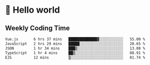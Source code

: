 # 🍻 Hello world

## Weekly Coding Time
<!--START_SECTION:waka-->

```txt
Vue.js       6 hrs 37 mins   █████████████▓░░░░░░░░░░░   55.00 %
JavaScript   2 hrs 29 mins   █████░░░░░░░░░░░░░░░░░░░░   20.65 %
JSON         1 hr 34 mins    ███▒░░░░░░░░░░░░░░░░░░░░░   13.08 %
TypeScript   1 hr 4 mins     ██▒░░░░░░░░░░░░░░░░░░░░░░   08.91 %
EJS          12 mins         ▒░░░░░░░░░░░░░░░░░░░░░░░░   01.74 %
```

<!--END_SECTION:waka-->
